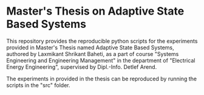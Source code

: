 # Master's Thesis on Adaptive State Based Systems

This repository provides the reproducible python scripts for the experiments provided in Master's Thesis named Adaptive State Based Systems, authored by Laxmikant Shrikant Baheti, as a part of course "Systems Engineering and Engineering Management" in the department of "Electrical Energy Engineering", supervised by Dipl.-Info. Detlef Arend. 

The experiments in provided in the thesis can be reproduced by running the scripts in the "src" folder. 

